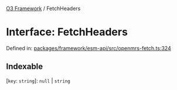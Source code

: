 [O3 Framework](../API.md) / FetchHeaders

# Interface: FetchHeaders

Defined in: [packages/framework/esm-api/src/openmrs-fetch.ts:324](https://github.com/UjjawalPrabhat/openmrs-esm-core/blob/main/packages/framework/esm-api/src/openmrs-fetch.ts#L324)

## Indexable

\[`key`: `string`\]: `null` \| `string`
